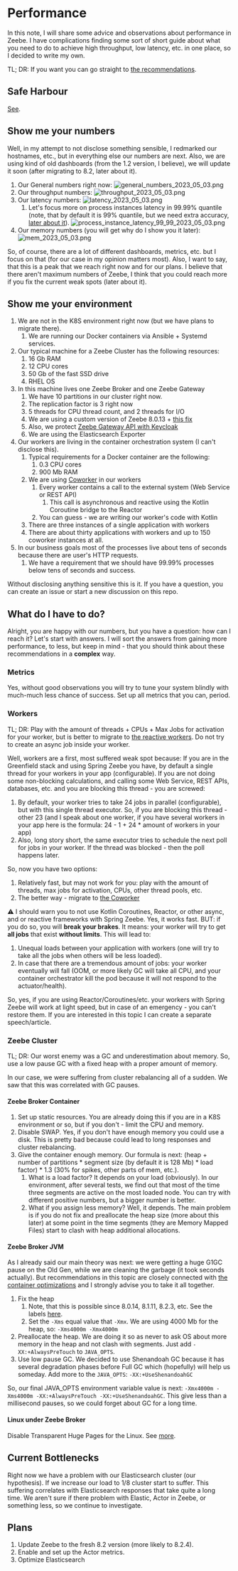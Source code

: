 # Performance
In this note, I will share some advice and observations about performance in Zeebe. I have complications finding some sort of short guide about what you need to do to achieve high throughput, low latency, etc. in one place, so I decided to write my own.

TL; DR: If you want you can go straight to [the recommendations](#what-do-i-have-to-do).

## Safe Harbour
[See](../README.md#safe-harbour).

## Show me your numbers
Well, in my attempt to not disclose something sensible, I redmarked our hostnames, etc., but in everything else our numbers are next.
Also, we are using kind of old dashboards (from the 1.2 version, I believe), we will update it soon (after migrating to 8.2, later about it).
1. Our General numbers right now:
   ![general_numbers_2023_05_03.png](img/general_numbers_2023_05_03.png)
2. Our throughput numbers:
   ![throughput_2023_05_03.png](img/throughput_2023_05_03.png)
3. Our latency numbers:
   ![latency_2023_05_03.png](img/latency_2023_05_03.png)
   1. Let's focus more on process instances latency in 99.99% quantile (note, that by default it is 99% quantile, but we need extra accuracy, [later about it](#show-me-your-environment)).
      ![process_instance_latency_99_99_2023_05_03.png](img/process_instance_latency_99_99_2023_05_03.png)
4. Our memory numbers (you will get why do I show you it later):
   ![mem_2023_05_03.png](img/mem_2023_05_03.png)

So, of course, there are a lot of different dashboards, metrics, etc. but I focus on that (for our case in my opinion matters most).
Also, I want to say, that this is a peak that we reach right now and for our plans. I believe that there aren't maximum numbers of Zeebe, I think that you could reach more if you fix the current weak spots (later about it).

## Show me your environment
1. We are not in the K8S environment right now (but we have plans to migrate there).
   1. We are running our Docker containers via Ansible + Systemd services.
2. Our typical machine for a Zeebe Cluster has the following resources:
   1. 16 Gb RAM
   2. 12 CPU cores
   3. 50 Gb of the fast SSD drive
   4. RHEL OS
3. In this machine lives one Zeebe Broker and one Zeebe Gateway
   1. We have 10 partitions in our cluster right now.
   2. The replication factor is 3 right now
   3. 5 threads for CPU thread count, and 2 threads for I/O
   4. We are using a custom version of Zeebe 8.0.13 + [this fix](https://github.com/camunda/zeebe/issues/12416)
   5. Also, we protect [Zeebe Gateway API with Keycloak](https://github.com/camunda-community-hub/zeebe-keycloak-interceptor)
   6. We are using the Elasticsearch Exporter
4. Our workers are living in the container orchestration system (I can't disclose this).
   1. Typical requirements for a Docker container are the following:
      1. 0.3 CPU cores
      2. 900 Mb RAM
   2. We are using [Coworker](https://github.com/camunda-community-hub/kotlin-coworker) in our workers
      1. Every worker contains a call to the external system (Web Service or REST API)
         1. This call is asynchronous and reactive using the Kotlin Coroutine bridge to the Reactor
      2. You can guess - we are writing our worker's code with Kotlin
   3. There are three instances of a single application with workers
   4. There are about thirty applications with workers and up to 150 coworker instances at all.
5. In our business goals most of the processes live about tens of seconds because there are user's HTTP requests.
   1. We have a requirement that we should have 99.99% processes below tens of seconds and success.

Without disclosing anything sensitive this is it. If you have a question, you can create an issue or start a new discussion on this repo.

## What do I have to do?

Alright, you are happy with our numbers, but you have a question: how can I reach it? Let's start with answers. I will sort the answers from gaining more performance, to less, but keep in mind - that you should think about these recommendations in a **complex** way.

### Metrics
Yes, without good observations you will try to tune your system blindly with much-much less chance of success. Set up all metrics that you can, period. 

### Workers
TL; DR: Play with the amount of threads + CPUs + Max Jobs for activation for your worker, but is better to migrate to [the reactive workers](https://github.com/camunda-community-hub/kotlin-coworker). Do not try to create an async job inside your worker.

Well, workers are a first, most suffered weak spot because:
If you are in the Greenfield stack and using Spring Zeebe you have, by default a single thread for your workers in your app (configurable). If you are not doing some non-blocking calculations, and calling some Web Service, REST APIs, databases, etc. and you are blocking this thread - you are screwed:
1. By default, your worker tries to take 24 jobs in parallel (configurable), but with this single thread executor. So, if you are blocking this thread - other 23 (and I speak about one worker, if you have several workers in your app here is the formula: 24 - 1 + 24 * amount of workers in your app)
2. Also, long story short, the same executor tries to schedule the next poll for jobs in your worker. If the thread was blocked - then the poll happens later.

So, now you have two options:
1. Relatively fast, but may not work for you: play with the amount of threads, max jobs for activation, CPUs, other thread pools, etc.
2. The better way - migrate to [the Coworker](https://github.com/camunda-community-hub/kotlin-coworker)

:warning: I should warn you to not use Kotlin Coroutines, Reactor, or other async, and or reactive frameworks with Spring Zeebe. Yes, it works fast. BUT: if you do so, you will **break your brakes**. It means: your worker will try to get **all jobs** that exist **without limits**. This will lead to:
1. Unequal loads between your application with workers (one will try to take all the jobs when others will be less loaded).
2. In case that there are a tremendous amount of jobs: your worker eventually will fall (OOM, or more likely GC will take all CPU, and your container orchestrator kill the pod because it will not respond to the actuator/health).

So, yes, if you are using Reactor/Coroutines/etc. your workers with Spring Zeebe will work at light speed, but in case of an emergency - you can't restore them.
If you are interested in this topic I can create a separate speech/article.

### Zeebe Cluster
TL; DR: Our worst enemy was a GC and underestimation about memory. So, use a low pause GC with a fixed heap with a proper amount of memory.

In our case, we were suffering from cluster rebalancing all of a sudden. We saw that this was correlated with GC pauses.

#### Zeebe Broker Container
1. Set up static resources. You are already doing this if you are in a K8S environment or so, but if you don't - limit the CPU and memory.
2. Disable SWAP. Yes, if you don't have enough memory you could use a disk. This is pretty bad because could lead to long responses and cluster rebalancing.
3. Give the container enough memory. Our formula is next: (heap + number of partitions * segment size (by default it is 128 Mb) * load factor) * 1.3 (30% for spikes, other parts of mem, etc.).
   1. What is a load factor? It depends on your load (obviously). In our environment, after several tests, we find out that most of the time three segments are active on the most loaded node. You can try with different positive numbers, but a bigger number is better.
   2. What if you assign less memory? Well, it depends. The main problem is if you do not fix and preallocate the heap size (more about this later) at some point in the time segments (they are Memory Mapped Files) start to clash with heap additional allocations.

#### Zeebe Broker JVM

As I already said our main theory was next: we were getting a huge G1GC pause on the Old Gen, while we are cleaning the garbage (it took seconds actually). But recommendations in this topic are closely connected with [the container optimizations](#zeebe-broker-container) and I strongly advise you to take it all together.

1. Fix the heap
   1. Note, that this is possible since 8.0.14, 8.1.11, 8.2.3, etc. See the labels [here](https://github.com/camunda/zeebe/issues/12416).
   2. Set the `-Xms` equal value that `-Xmx`. We are using 4000 Mb for the heap, so: `-Xms4000m -Xmx4000m`
2. Preallocate the heap. We are doing it so as never to ask OS about more memory in the heap and not clash with segments. Just add `-XX:+AlwaysPreTouch` to `JAVA_OPTS`.
3. Use low pause GC. We decided to use Shenandoah GC because it has several degradation phases before Full GC which (hopefully) will help us someday. Add more to the `JAVA_OPTS`: `-XX:+UseShenandoahGC`

So, our final JAVA_OPTS environment variable value is next: `-Xmx4000m -Xms4000m -XX:+AlwaysPreTouch -XX:+UseShenandoahGC`.
This give less than a millisecond pauses, so we could forget about GC for a long time.

#### Linux under Zeebe Broker
Disable Transparent Huge Pages for the Linux. See [more](https://www.pingcap.com/blog/transparent-huge-pages-why-we-disable-it-for-databases/). 

## Current Bottlenecks
Right now we have a problem with our Elasticsearch cluster (our hypothesis). If we increase our load to 1/8 cluster start to suffer. This suffering correlates with Elasticsearch responses that take quite a long time. We aren't sure if there problem with Elastic, Actor in Zeebe, or something less, so we continue to investigate.

## Plans
1. Update Zeebe to the fresh 8.2 version (more likely to 8.2.4).
2. Enable and set up the Actor metrics.
3. Optimize Elasticsearch